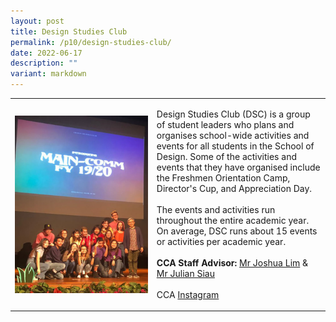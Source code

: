 ```yaml
---
layout: post
title: Design Studies Club
permalink: /p10/design-studies-club/
date: 2022-06-17
description: ""
variant: markdown
---
```

<div>
    <table>
        <tbody><tr>
            <td style="width:45%"><img src="/images/CCA_dsc.jpg" style="display:block;margin-left:auto;margin-right:auto;" alt="Design Studies Club"></td>
            <td>
                <p>
                    Design Studies Club (DSC) is a group of student leaders who plans and organises school-wide activities and events for all students in the School of Design. Some of the activities and events that they have organised include the Freshmen Orientation Camp, Director's Cup, and Appreciation Day.<br>
                    <br>
                    The events and activities run throughout the entire academic year. On average, DSC runs about 15 events or activities per academic year.<br>
                    <br>
                    <b>CCA Staff Advisor:</b> <a href="mailto:Joshua_Lim@TP.EDU.SG">Mr Joshua Lim</a> &amp; <a href="mailto:Julian_SIAU@TP.EDU.SG">Mr Julian Siau</a><br>
                    <br>
                    CCA <a href="https://www.instagram.com/designstudiesclub">Instagram</a>
                </p>
            </td>
        </tr>
    </tbody></table></div>
